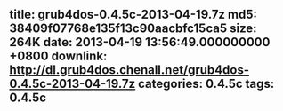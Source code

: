title: grub4dos-0.4.5c-2013-04-19.7z
md5: 38409f07768e135f13c90aacbfc15ca5
size: 264K
date: 2013-04-19 13:56:49.000000000 +0800
downlink: http://dl.grub4dos.chenall.net/grub4dos-0.4.5c-2013-04-19.7z
categories: 0.4.5c
tags: 0.4.5c
---

